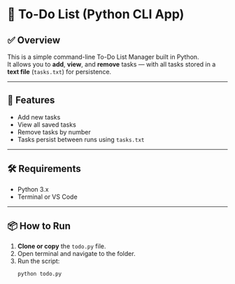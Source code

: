 # 📝 To-Do List (Python CLI App)

## ✅ Overview

This is a simple command-line To-Do List Manager built in Python.  
It allows you to **add**, **view**, and **remove** tasks — with all tasks stored in a **text file** (`tasks.txt`) for persistence.

---

## 🚀 Features

- Add new tasks
- View all saved tasks
- Remove tasks by number
- Tasks persist between runs using `tasks.txt`

---

## 🛠 Requirements

- Python 3.x
- Terminal or VS Code

---

## 📦 How to Run

1. **Clone or copy** the `todo.py` file.
2. Open terminal and navigate to the folder.
3. Run the script:
   ```bash
   python todo.py
